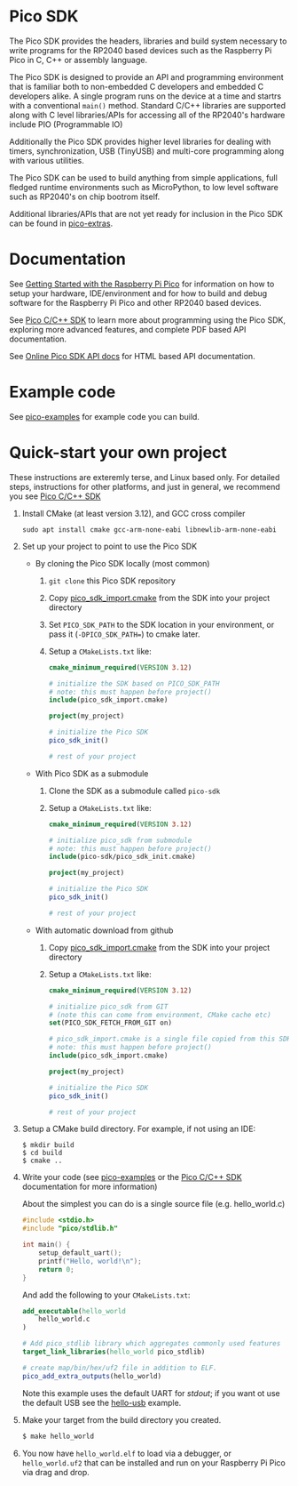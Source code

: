 # Pico SDK

The Pico SDK provides the headers, libraries and build system
necessary to write programs for the RP2040 based devices such as the Raspberry Pi Pico
in C, C++ or assembly language.

The Pico SDK  is designed to provide an API and programming environment that is familiar both to non-embedded C developers and embedded C developers alike.
A single program runs on the device at a time and startrs with a conventional `main()` method. Standard C/C++ libraries are supported along with
C level libraries/APIs for accessing all of the RP2040's hardware include PIO (Programmable IO)

Additionally the Pico SDK provides higher level libraries for dealing with timers, synchronization, USB (TinyUSB) and multi-core programming 
along with various utilities.

The Pico SDK can be used to build anything from simple applications, full fledged runtime environments such as MicroPython, to low level software
such as RP2040's on chip bootrom itself.

Additional libraries/APIs that are not yet ready for inclusion in the Pico SDK can be found in [pico-extras](https://github.com/raspberrypi/pico-extras).   

# Documentation

See [Getting Started with the Raspberry Pi Pico](https://rptl.io/pico-get-started) for information on how to setup your
hardware, IDE/environment and for how to build and debug software for the Raspberry Pi Pico
and other RP2040 based devices.

See [Pico C/C++ SDK](https://rptl.io/pico-c-sdk) to learn more about programming using the
Pico SDK, exploring more advanced features, and complete PDF based API documentation.

See [Online Pico SDK API docs](https://rptl.io/pico-doxygen) for HTML based API documentation.

# Example code

See [pico-examples](https://github.com/raspberrypi/pico-examples) for example code you can build.

# Quick-start your own project

These instructions are exteremly terse, and Linux based only. For detailed steps,
instructions for other platforms, and just in general, we recommend you see [Pico C/C++ SDK](https://rptl.io/pico-c-sdk)

1. Install CMake (at least version 3.12), and GCC cross compiler
   ```
   sudo apt install cmake gcc-arm-none-eabi libnewlib-arm-none-eabi
   ```
1. Set up your project to point to use the Pico SDK
   
   * By cloning the Pico SDK locally (most common)
      1. `git clone` this Pico SDK repository
      1. Copy [pico_sdk_import.cmake](https://github.com/raspberrypi/pico-sdk/blob/master/external/pico_sdk_import.cmake)
         from the SDK into your project directory
      2. Set `PICO_SDK_PATH` to the SDK location in your environment, or pass it (`-DPICO_SDK_PATH=`) to cmake later.
      3. Setup a `CMakeLists.txt` like:

          ```cmake
          cmake_minimum_required(VERSION 3.12)

          # initialize the SDK based on PICO_SDK_PATH
          # note: this must happen before project()
          include(pico_sdk_import.cmake)

          project(my_project)

          # initialize the Pico SDK
          pico_sdk_init()

          # rest of your project

          ```

   * With Pico SDK as a submodule
      1. Clone the SDK as a submodule called `pico-sdk`
      1. Setup a `CMakeLists.txt` like:

          ```cmake
          cmake_minimum_required(VERSION 3.12)

          # initialize pico_sdk from submodule
          # note: this must happen before project()
          include(pico-sdk/pico_sdk_init.cmake)

          project(my_project)

          # initialize the Pico SDK
          pico_sdk_init()

          # rest of your project

          ```

   * With automatic download from github
      1. Copy [pico_sdk_import.cmake](https://github.com/raspberrypi/pico-sdk/blob/master/external/pico_sdk_import.cmake)
         from the SDK into your project directory
      1. Setup a `CMakeLists.txt` like:

          ```cmake
          cmake_minimum_required(VERSION 3.12)

          # initialize pico_sdk from GIT
          # (note this can come from environment, CMake cache etc)
          set(PICO_SDK_FETCH_FROM_GIT on)

          # pico_sdk_import.cmake is a single file copied from this SDK
          # note: this must happen before project()
          include(pico_sdk_import.cmake)

          project(my_project)

          # initialize the Pico SDK
          pico_sdk_init()

          # rest of your project

          ```

3. Setup a CMake build directory.
      For example, if not using an IDE:
      ```
      $ mkdir build
      $ cd build
      $ cmake ..
      ```

4. Write your code (see [pico-examples](https://github.com/raspberrypi/pico-examples) or the [Pico C/C++ SDK](https://rptl.io/pico-c-sdk) documentation
for more information)

   About the simplest you can do is a single source file (e.g. hello_world.c)

   ```c
   #include <stdio.h>
   #include "pico/stdlib.h"

   int main() {
       setup_default_uart();
       printf("Hello, world!\n");
       return 0;
   }
   ```
   And add the following to your `CMakeLists.txt`:

   ```cmake
   add_executable(hello_world
       hello_world.c
   )

   # Add pico_stdlib library which aggregates commonly used features
   target_link_libraries(hello_world pico_stdlib)

   # create map/bin/hex/uf2 file in addition to ELF.
   pico_add_extra_outputs(hello_world)
   ```

   Note this example uses the default UART for _stdout_; 
   if you want ot use the default USB see the [hello-usb](https://github.com/raspberrypi/pico-examples/tree/master/hello_world/usb) example.


5. Make your target from the build directory you created.
      ```sh
      $ make hello_world
      ```

6. You now have `hello_world.elf` to load via a debugger, or `hello_world.uf2` that can be installed and
run on your Raspberry Pi Pico via drag and drop.
